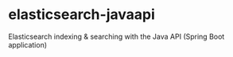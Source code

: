 # elasticsearch-javaapi
Elasticsearch indexing &amp; searching with the Java API (Spring Boot application)
